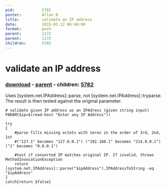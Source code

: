 ```yaml
---
pid:            5781
poster:         Allan B
title:          validate an IP address
date:           2015-03-12 06:46:00
format:         posh
parent:         1172
parent:         1172
children:       5782
---
```


# validate an IP address

### [download](5781.ps1) - [parent](1172.md) - children: [5782](5782.md)

Uses [system.net.IPAddress]::parse, not [system.net.IPAddress]::tryparse.
The result is then tested against the original parameter.

```posh
# validate given IP address as an IPAdress (given string input)
PARAM($ip=$(read-host "Enter any IP Address"))

try
{
    #parse fills missing octets with zeros in the order of 3rd, 2nd, 1st
    #("127.1" becomes "127.0.0.1") ("192.168.1" becomes "214.0.0.1") ("1" becomes "0.0.0.1")

    #test if converted IP matches original IP. If invalid, throws MethodInvocationException
    return [system.net.IPAddress]::parse("$ipAddress").IPAddressToString -eq "$ipAddress"
}
catch{return $false}

```
